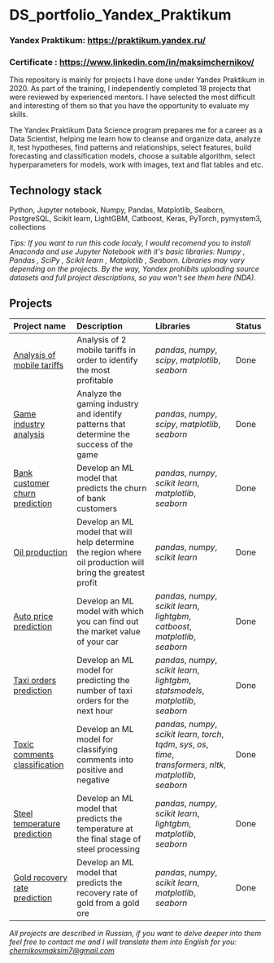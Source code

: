 # DS_portfolio_Yandex_Praktikum

### Yandex Praktikum: https://praktikum.yandex.ru/
### Certificate : https://www.linkedin.com/in/maksimchernikov/

This repository is mainly for projects I have done under Yandex Praktikum in 2020. As part of the training, I independently completed 18 projects that were reviewed by experienced mentors. I have selected the most difficult and interesting of them so that you have the opportunity to evaluate my skills.

The Yandex Praktikum Data Science program prepares me for a career as a Data Scientist, helping me learn how to cleanse and organize data, analyze it, test hypotheses, find patterns and relationships, select features, build forecasting and classification models, choose a suitable algorithm, select hyperparameters for models, work with images, text and flat tables and etc.

## Technology stack 
Python, Jupyter notebook, Numpy, Pandas, Matplotlib, Seaborn, PostgreSQL, Scikit learn, LightGBM, Catboost, Keras, PyTorch, pymystem3, collections

*Tips: If you want to run this code localy, I would recomend you to install Anaconda and use Jupyter Notebook with it's basic libraries: Numpy , Pandas , SciPy , Scikit learn , Matplotlib , Seaborn. Libraries may vary depending on the projects. By the way, Yandex prohibits uploading source datasets and full project descriptions, so you won't see them here (NDA).*


## Projects

| Project name | Description | Libraries | Status | 
| :---------------------- | :---------------------- | :---------------------- |:---------------------- |
| [Аnalysis of mobile tariffs](mobile_tariffs_analysis) | Analysis of 2 mobile tariffs in order to identify the most profitable | *pandas*, *numpy*, *scipy*, *matplotlib*, *seaborn* | Done |
| [Game industry analysis](game_industry_analysis) | Analyze the gaming industry and identify patterns that determine the success of the game | *pandas*, *numpy*, *scipy*, *matplotlib*, *seaborn* | Done |
| [Bank customer churn prediction](customer_churn_ml) | Develop an ML model that predicts the churn of bank customers | *pandas*, *numpy*, *scikit learn*, *matplotlib*, *seaborn* | Done |
| [Oil production](oil_production_ml) | Develop an ML model that will help determine the region where oil production will bring the greatest profit | *pandas*, *numpy*, *scikit learn* | Done |
| [Auto price prediction](auto_price_ml) | Develop an ML model with which you can find out the market value of your car | *pandas*, *numpy*, *scikit learn*, *lightgbm*, *catboost*, *matplotlib*, *seaborn* | Done |
| [Taxi orders prediction](taxi_orders_ts_ml) | Develop an ML model for predicting the number of taxi orders for the next hour | *pandas*, *numpy*, *scikit learn*, *lightgbm*, *statsmodels*, *matplotlib*, *seaborn* | Done |
| [Toxic comments classification](toxic_comments_nlp) | Develop an ML model for classifying comments into positive and negative | *pandas*, *numpy*, *scikit learn*, *torch*, *tqdm*, *sys*, *os*, *time*, *transformers*, *nltk*, *matplotlib*, *seaborn* | Done |
| [Steel temperature prediction](steel_temp_ml) | Develop an ML model that predicts the temperature at the final stage of steel processing | *pandas*, *numpy*, *scikit learn*, *lightgbm*, *matplotlib*, *seaborn* | Done |
| [Gold recovery rate prediction](gold_recovery_ml) | Develop an ML model that predicts the recovery rate of gold from a gold ore | *pandas*, *numpy*, *scikit learn*, *matplotlib*, *seaborn* | Done |

*All projects are described in Russian, if you want to delve deeper into them feel free to contact me and I will translate them into English for you: chernikovmaksim7@gmail.com*
